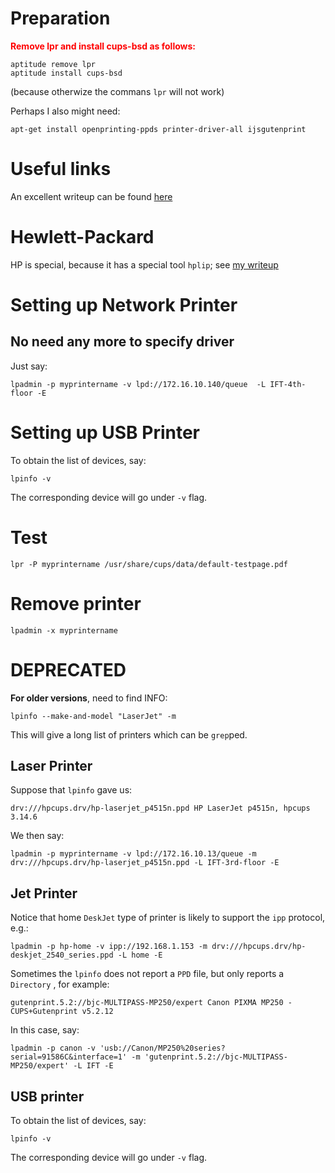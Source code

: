 Preparation
===========

<span style="color:red;font-weight:bold;">Remove lpr and install cups-bsd as follows:</span>

    aptitude remove lpr
    aptitude install cups-bsd

(because otherwize the commans `lpr` will not work)

Perhaps I also might need:

    apt-get install openprinting-ppds printer-driver-all ijsgutenprint 

Useful links
============

An excellent writeup can be found [here](http://blog.tremily.us/posts/Adding_a_network_printer_with_lpadmin/)

Hewlett-Packard
===============

HP is special, because it has a special tool `hplip`; see [my writeup](HPLIP.md)


Setting up Network Printer
==========================

No need any more to specify driver
----------------------------------

Just say:

    lpadmin -p myprintername -v lpd://172.16.10.140/queue  -L IFT-4th-floor -E

Setting up USB Printer
======================

To obtain the list of devices, say:

    lpinfo -v

The corresponding device will go under `-v` flag.

Test
====

    lpr -P myprintername /usr/share/cups/data/default-testpage.pdf

Remove printer
==============

    lpadmin -x myprintername



DEPRECATED
==========

__For older versions__, need to find INFO:

    lpinfo --make-and-model "LaserJet" -m

This will give a long list of printers which can be `grep`ped.


Laser Printer
-------------

Suppose that `lpinfo` gave us:

    drv:///hpcups.drv/hp-laserjet_p4515n.ppd HP LaserJet p4515n, hpcups 3.14.6

We then say:

    lpadmin -p myprintername -v lpd://172.16.10.13/queue -m drv:///hpcups.drv/hp-laserjet_p4515n.ppd -L IFT-3rd-floor -E

Jet Printer
-----------

Notice that home `DeskJet` type of printer is likely to support the `ipp` protocol, e.g.:

    lpadmin -p hp-home -v ipp://192.168.1.153 -m drv:///hpcups.drv/hp-deskjet_2540_series.ppd -L home -E

Sometimes the `lpinfo` does not report a `PPD` file, but only reports a `Directory` , for example:

    gutenprint.5.2://bjc-MULTIPASS-MP250/expert Canon PIXMA MP250 - CUPS+Gutenprint v5.2.12

In this case, say:

    lpadmin -p canon -v 'usb://Canon/MP250%20series?serial=91586C&interface=1' -m 'gutenprint.5.2://bjc-MULTIPASS-MP250/expert' -L IFT -E

USB printer
-----------

To obtain the list of devices, say:

    lpinfo -v

The corresponding device will go under `-v` flag.


